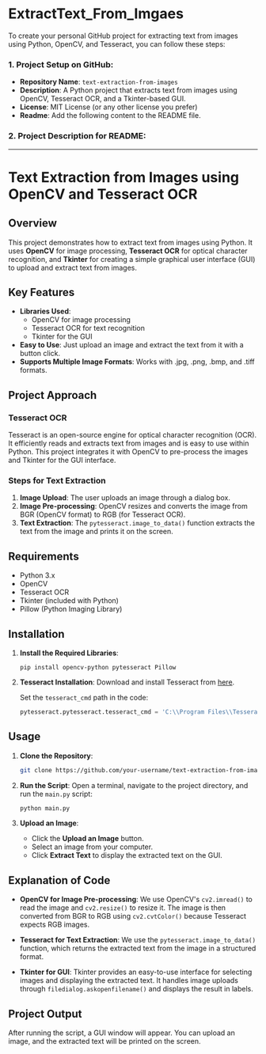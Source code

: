 # ExtractText_From_Imgaes
To create your personal GitHub project for extracting text from images using Python, OpenCV, and Tesseract, you can follow these steps:

### 1. **Project Setup on GitHub**:
- **Repository Name**: `text-extraction-from-images`
- **Description**: A Python project that extracts text from images using OpenCV, Tesseract OCR, and a Tkinter-based GUI.
- **License**: MIT License (or any other license you prefer)
- **Readme**: Add the following content to the README file.

### 2. **Project Description for README**:

---

# Text Extraction from Images using OpenCV and Tesseract OCR

## Overview

This project demonstrates how to extract text from images using Python. It uses **OpenCV** for image processing, **Tesseract OCR** for optical character recognition, and **Tkinter** for creating a simple graphical user interface (GUI) to upload and extract text from images.

## Key Features
- **Libraries Used**:
  - OpenCV for image processing
  - Tesseract OCR for text recognition
  - Tkinter for the GUI
- **Easy to Use**: Just upload an image and extract the text from it with a button click.
- **Supports Multiple Image Formats**: Works with .jpg, .png, .bmp, and .tiff formats.

## Project Approach

### Tesseract OCR
Tesseract is an open-source engine for optical character recognition (OCR). It efficiently reads and extracts text from images and is easy to use within Python. This project integrates it with OpenCV to pre-process the images and Tkinter for the GUI interface.

### Steps for Text Extraction
1. **Image Upload**: The user uploads an image through a dialog box.
2. **Image Pre-processing**: OpenCV resizes and converts the image from BGR (OpenCV format) to RGB (for Tesseract OCR).
3. **Text Extraction**: The `pytesseract.image_to_data()` function extracts the text from the image and prints it on the screen.

## Requirements
- Python 3.x
- OpenCV
- Tesseract OCR
- Tkinter (included with Python)
- Pillow (Python Imaging Library)

## Installation

1. **Install the Required Libraries**:
   ```
   pip install opencv-python pytesseract Pillow
   ```
   
2. **Tesseract Installation**:
   Download and install Tesseract from [here](https://github.com/tesseract-ocr/tesseract).

   Set the `tesseract_cmd` path in the code:
   ```python
   pytesseract.pytesseract.tesseract_cmd = 'C:\\Program Files\\Tesseract-OCR\\tesseract.exe'
   ```

## Usage

1. **Clone the Repository**:
   ```bash
   git clone https://github.com/your-username/text-extraction-from-images.git
   ```

2. **Run the Script**:
   Open a terminal, navigate to the project directory, and run the `main.py` script:
   ```bash
   python main.py
   ```

3. **Upload an Image**:
   - Click the **Upload an Image** button.
   - Select an image from your computer.
   - Click **Extract Text** to display the extracted text on the GUI.

## Explanation of Code

- **OpenCV for Image Pre-processing**: 
  We use OpenCV's `cv2.imread()` to read the image and `cv2.resize()` to resize it. 
  The image is then converted from BGR to RGB using `cv2.cvtColor()` because Tesseract expects RGB images.

- **Tesseract for Text Extraction**:
  We use the `pytesseract.image_to_data()` function, which returns the extracted text from the image in a structured format.

- **Tkinter for GUI**:
  Tkinter provides an easy-to-use interface for selecting images and displaying the extracted text. It handles image uploads through `filedialog.askopenfilename()` and displays the result in labels.

## Project Output

After running the script, a GUI window will appear. You can upload an image, and the extracted text will be printed on the screen.

